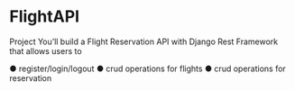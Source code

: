 # FlightAPI

Project
You’ll build a Flight Reservation API with 
Django Rest Framework that allows users to

● register/login/logout
● crud operations for flights
● crud operations for reservation
